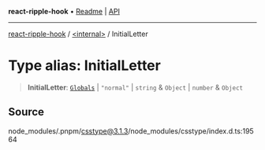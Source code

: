 **react-ripple-hook** • [Readme](../../README.md) \| [API](../../globals.md)

---

[react-ripple-hook](../../README.md) / [\<internal\>](../README.md) / InitialLetter

# Type alias: InitialLetter

> **InitialLetter**: [`Globals`](Globals.md) \| `"normal"` \| `string` & `Object` \| `number` & `Object`

## Source

node_modules/.pnpm/csstype@3.1.3/node_modules/csstype/index.d.ts:19564
